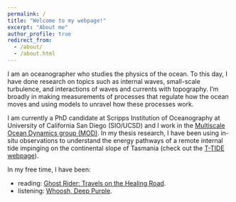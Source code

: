 ```yaml
---
permalink: /
title: "Welcome to my webpage!"
excerpt: "About me"
author_profile: true
redirect_from: 
  - /about/
  - /about.html
---
```


I am an oceanographer who studies the physics of the ocean. To this day, I have done research on topics such as internal waves, small-scale turbulence, and interactions of waves and currents with topography. I’m broadly in making measurements of processes that regulate how the ocean moves and using models to unravel how these processes work.

I am currently a PhD candidate at Scripps Institution of Oceanography at University of California San Diego (SIO/UCSD) and I work in the [Multiscale Ocean Dynamics group (MOD)](http://www.mod.ucsd.edu/). In my thesis research, I have been using in-situ observations to understand the energy pathways of a remote internal tide impinging on the continental slope of Tasmania (check out the [T-TIDE webpage](https://sioweb.ucsd.edu/projects/ttide/)).

In my free time, I have been:
* reading: [Ghost Rider: Travels on the Healing Road](https://en.wikipedia.org/wiki/Ghost_Rider:_Travels_on_the_Healing_Road/).
* listening: [Whoosh, Deep Purple](https://en.wikipedia.org/wiki/Whoosh!/).